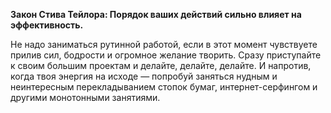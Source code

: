 **Закон Стива Тейлора: Порядок ваших действий сильно влияет на эффективность.** 

Не надо заниматься рутинной работой, если в этот момент чувствуете прилив сил, бодрости и огромное желание творить. Сразу приступайте к своим большим проектам и делайте, делайте, делайте. И напротив, когда твоя энергия на исходе — попробуй заняться нудным и неинтересным перекладыванием стопок бумаг, интернет-серфингом и другими монотонными занятиями. 